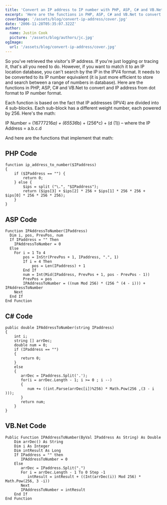 ```yaml
---
title: 'Convert an IP address to IP number with PHP, ASP, C# and VB.Net'
excerpt: 'Here are the functions in PHP, ASP, C# and VB.Net to convert and IP address from dot format to IP number format.'
coverImage: '/assets/blog/convert-ip-address/cover.jpg'
date: '2006-11-28T05:35:07.322Z'
author:
  name: Justin Cook
  picture: '/assets/blog/authors/jc.jpg'
ogImage:
  url: '/assets/blog/convert-ip-address/cover.jpg'
---
```


So you've retrieved the visitor's IP address. If you're just logging or tracing it, that's all you need to do. However, if you want to match it to an IP location database, you can't search by the IP in the IPV4 format. It needs to be converted to its IP number equivalent (it is just more efficient to store and search between a range of numbers in database). Here are the functions in PHP, ASP, C# and VB.Net to convert and IP address from dot format to IP number format.

Each function is based on the fact that IP addresses (IPV4) are divided into 4 sub-blocks. Each sub-block has a different weight number, each powered by 256. Here's the math:

IP Number = (16777216*a) + (65536*b) + (256*c) + (d (1))
– where the IP Address = a.b.c.d

And here are the functions that implement that math:

## PHP Code

```
function ip_address_to_number($IPaddress)
{
    if ($IPaddress == "") {
        return 0;
    } else {
        $ips = split ("\.", "$IPaddress");
        return ($ips[3] + $ips[2] * 256 + $ips[1] * 256 * 256 + $ips[0] * 256 * 256 * 256);
    }
}
```

## ASP Code

```
Function IPAddressToNumber(IPaddress)
  Dim i, pos, PrevPos, num
  If IPaddress = "" Then
    IPAddressToNumber = 0
  Else
    For i = 1 To 4
        pos = InStr(PrevPos + 1, IPaddress, ".", 1)
        If i = 4 Then 
            pos = Len(IPaddress) + 1
        End If
        num = Int(Mid(IPaddress, PrevPos + 1, pos - PrevPos - 1))
        PrevPos = pos
        IPAddressToNumber = ((num Mod 256) * (256 ^ (4 - i))) + IPAddressToNumber
    Next
  End If
End Function
```

## C# Code

```
public double IPAddressToNumber(string IPaddress)
{
    int i;
    string [] arrDec;
    double num = 0;
    if (IPaddress == "")
    {
       return 0;
    }
    else
    {
       arrDec = IPaddress.Split('.');
       for(i = arrDec.Length - 1; i >= 0 ; i --)
       {
          num += ((int.Parse(arrDec[i])%256) * Math.Pow(256 ,(3 - i )));
       }
       return num;
    }
}
```

## VB.Net Code
```
Public Function IPAddressToNumber(ByVal IPaddress As String) As Double
    Dim arrDec() As String
    Dim i As Integer
    Dim intResult As Long
    If IPaddress = "" then
       IPAddressToNumber = 0
    Else
       arrDec = IPaddress.Split(".")
       For i = arrDec.Length - 1 To 0 Step -1
          intResult = intResult + ((Int(arrDec(i)) Mod 256) * Math.Pow(256, 3 -i))
       Next
       IPAddressToNumber = intResult
    End If
End Function
```